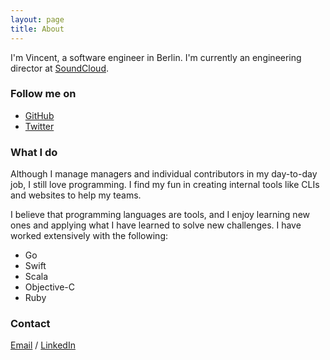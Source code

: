 ```yaml
---
layout: page
title: About
---
```


I'm Vincent, a software engineer in Berlin. I'm currently an engineering director at [SoundCloud](http://soundcloud.com).

### Follow me on

* [GitHub](http://github.com/garriguv)
* [Twitter](http://twitter.com/garriguv)

### What I do

Although I manage managers and individual contributors in my day-to-day job, I still love programming. I find my fun
in creating internal tools like CLIs and websites to help my teams.

I believe that programming languages are tools, and I enjoy learning new ones
and applying what I have learned to solve new challenges. I have worked
extensively with the following:

* Go
* Swift
* Scala
* Objective-C
* Ruby

### Contact

[Email](mailto:vincent@garriguv.io) / [LinkedIn](https://de.linkedin.com/in/garriguv)
